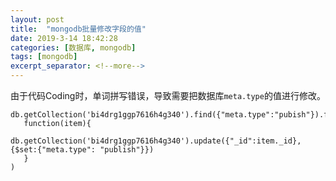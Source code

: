 ```yaml
---
layout: post
title:  "mongodb批量修改字段的值"
date: 2019-3-14 18:42:28
categories: [数据库, mongodb]
tags: [mongodb]
excerpt_separator: <!--more-->
---
```

由于代码Coding时，单词拼写错误，导致需要把数据库`meta.type`的值进行修改。
<!--more-->

```mongo
db.getCollection('bi4drg1ggp7616h4g340').find({"meta.type":"pubish"}).forEach(
   function(item){
       db.getCollection('bi4drg1ggp7616h4g340').update({"_id":item._id},{$set:{"meta.type": "publish"}})
   }
)
```